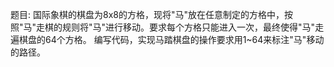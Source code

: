 题目:
国际象棋的棋盘为8x8的方格，现将"马"放在任意制定的方格中，按照"马"走棋的规则将"马"进行移动。要求每个方格只能进入一次，最终使得"马"走遍棋盘的64个方格。 
编写代码，实现马踏棋盘的操作要求用1~64来标注"马"移动的路径。
